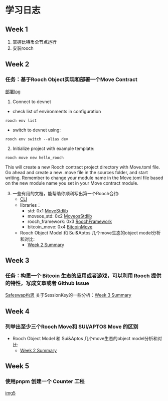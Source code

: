 # 学习日志

## Week 1
1. 掌握比特币全节点运行
2. 安装rooch

## Week 2 
### 任务：基于Rooch Object实现和部署一个Move Contract
[部署log](./task2/publish_log.md)

1. Connect to devnet
- check list of environments in configuration
```
rooch env list
```
- switch to devnet using:
```
rooch env switch --alias dev
```
2. Initialize project with example template:
```
rooch move new hello_rooch
```
This will create a new Rooch contract project directory with Move.toml file.
Go ahead and create a new .move file in the sources folder, and start writing. 
Remember to change your module name in the Move.toml file based on the new module name you set in your Move contract module. 

3. 一些有用的文档，能帮助你顺利写出第一个Rooch合约:
    - [CLI](https://rooch.network/build/reference/rooch-cli)
    - libraries：
        - std: 0x1 [MoveStdlib](https://github.com/rooch-network/rooch/blob/main/frameworks/move-stdlib/doc)
        - moveos_std: 0x2 [MoveosStdlib](https://github.com/rooch-network/rooch/blob/main/frameworks/moveos-stdlib/doc)
        - rooch_framework: 0x3 [RoochFramework](https://github.com/rooch-network/rooch/blob/main/frameworks/rooch-framework/doc)
        - bitcoin_move: 0x4 [BitcoinMove](https://github.com/rooch-network/rooch/blob/main/frameworks/bitcoin-move/doc)
    - Rooch Object Model 和 Sui&Aptos 几个move生态的object model分析和对比:
        - [Week 2 Summary](./summary.md)
        

## Week 3
### 任务：构思一个 Bitcoin 生态的应用或者游戏，可以利用 Rooch 提供的特性，写成文章或者 Github Issue
[Safeswap构思](./task3/safeswap.md)
关于SessionKey的一些分析：[Week 3 Summary](./summary.md)

## Week 4
### 列举出至少三个Rooch Move和 SUI/APTOS Move 的区别
- Rooch Object Model 和 Sui&Aptos 几个move生态的object model分析和对比:
    - [Week 2 Summary](./summary.md)

## Week 5
### 使用pnpm 创建一个 Counter 工程
[img5](./img/task5.png)